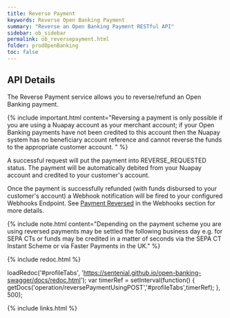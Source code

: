 ```yaml
---
title: Reverse Payment
keywords: Reverse Open Banking Payment
summary: "Reverse an Open Banking Payment RESTful API"
sidebar: ob_sidebar
permalink: ob_reversepayment.html
folder: prodOpenBanking
toc: false
---
```


## API Details

The Reverse Payment service allows you to reverse/refund an Open Banking payment. 

{% include important.html content="Reversing a payment is only possible if you are using a Nuapay account as your merchant account; if your Open Banking payments have not been credited to this account then the Nuapay system has no beneficiary account reference and cannot reverse the funds to the appropriate customer account. " %}

A successful request will put the payment into REVERSE_REQUESTED status. The payment will be automatically debited from your Nuapay account and credited to your customer's account. 

Once the payment is successfully refunded (with funds disbursed to your customer's account) a Webhook notification will be fired to your configured Webhooks Endpoint. See <a href="ob_whrreversed.html">Payment Reversed</a> in the Webhooks section for more details.

{% include note.html content="Depending on the payment scheme you are using reversed payments may be settled the following business day e.g. for SEPA CTs or funds may be credited in a matter of seconds via the SEPA CT Instant Scheme or via Faster Payments in the UK." %}


<ul id="profileTabs" class="nav nav-tabs">
    
   
</ul>
 
{% include redoc.html %}

loadRedoc('#profileTabs', 'https://sentenial.github.io/open-banking-swagger/docs/redoc.html');
var timerRef = setInterval(function() { getDocs('operation/reversePaymentUsingPOST','#profileTabs',timerRef); }, 500);


</script>


<div id="mydiv"></div>


</div>



</div>


{% include links.html %}
